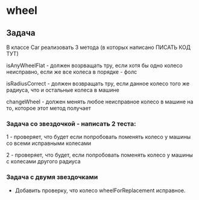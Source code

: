 # wheel

## Задача

В классе Car реализовать 3 метода (в которых написано ПИСАТЬ КОД ТУТ)

isAnyWheelFlat - должен возрващать тру, если хотя бы одно колесо неисправно, если же все колеса в порядке - фолс

isRadiusCorrect - должен возвращать тру, если данное колесо того же радиуса, что и остальные колеса в машине

changeWheel - должен менять любое неисправное колесо в машине на то, которое этот метод получает




### Задача со звездочкой - написать 2 теста:

 1 - проверяет, что будет если попробовать поменять колесо у машины со всеми исправными колесами

 2 - проверяет, что будет, если попробовать поменять колесо у машины с колесами другого радиуса


### Задача с двумя звездочками 
- Добавить проверку, что колесо wheelForReplacement исправное.